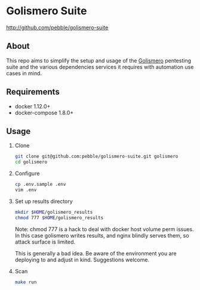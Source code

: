 # Golismero Suite #

<http://github.com/pebble/golismero-suite>

## About ##

This repo aims to simplify the setup and usage of the
[Golismero](http://www.golismero.com/) pentesting suite and the various
dependencies services it requires with automation use cases in mind.

## Requirements ##

  * docker 1.12.0+
  * docker-compose 1.8.0+

## Usage ##

1. Clone

    ```bash
    git clone git@github.com:pebble/golismero-suite.git golismero
    cd golismero
    ```

2. Configure

    ```bash
    cp .env.sample .env
    vim .env
    ```

3. Set up results directory

    ```bash
    mkdir $HOME/golismero_results
    chmod 777 $HOME/golismero_results
    ```

    Note: chmod 777 is a hack to deal with docker host volume perm issues.
    In this case golismero writes results, and nginx blindly serves them, so
    attack surface is limited.

    This is generally a bad idea. Be aware of the environment you are deploying
    to and adjust in kind. Suggestions welcome.

4. Scan

    ```bash
    make run
    ```
